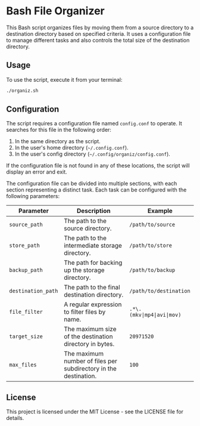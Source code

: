 # Bash File Organizer

This Bash script organizes files by moving them from a source directory to a destination directory based on specified criteria. It uses a configuration file to manage different tasks and also controls the total size of the destination directory.

## Usage

To use the script, execute it from your terminal:

```bash
./organiz.sh
```

## Configuration

The script requires a configuration file named `config.conf` to operate. It searches for this file in the following order:
1. In the same directory as the script.
2. In the user's home directory (`~/.config.conf`).
3. In the user's config directory (`~/.config/organiz/config.conf`).

If the configuration file is not found in any of these locations, the script will display an error and exit.

The configuration file can be divided into multiple sections, with each section representing a distinct task. Each task can be configured with the following parameters:

| Parameter | Description | Example |
|-----------|-------------|---------|
| `source_path` | The path to the source directory. | `/path/to/source` |
| `store_path` | The path to the intermediate storage directory. | `/path/to/store` |
| `backup_path` | The path for backing up the storage directory. | `/path/to/backup` |
| `destination_path` | The path to the final destination directory. | `/path/to/destination` |
| `file_filter` | A regular expression to filter files by name. | `.*\.(mkv\|mp4\|avi\|mov)` |
| `target_size` | The maximum size of the destination directory in bytes. | `20971520` |
| `max_files` | The maximum number of files per subdirectory in the destination. | `100` |

## License

This project is licensed under the MIT License - see the LICENSE file for details.
